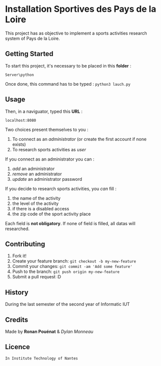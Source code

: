# Installation Sportives des Pays de la Loire
This project has as objective to implement a sports activities research system of Pays de la Loire.

## Getting Started
To start this project, it's necessary to be placed in this **folder** : 
```
Server\python
```
Once done, this command has to be typed : 
`python3 lauch.py`

## Usage
Then, in a naviguator, typed this **URL** : 
```
localhost:8080
```
Two choices present themselves to you :

1. To connect as an *administrator* (or create the first account if none exists) 
2. To research sports activities as *user*

If you connect as an administrator you can :

1. _add_ an administrator
2. *remove* an administrator
3. *update* an administrator password 

If you decide to research sports activities, you *can* fill : 

1. the name of the activity
2. the level of the activity
3. if there is a disabled access
4. the zip code of the sport activity place 

Each field is **not obligatory**. If none of field is filled, all datas will researched.

## Contributing

1. Fork it!
2. Create your feature branch: `git checkout -b my-new-feature`
3. Commit your changes: `git commit -am 'Add some feature'`
4. Push to the branch: `git push origin my-new-feature`
5. Submit a pull request :D

## History

During the last semester of the second year of Informatic IUT

## Credits

Made by **Ronan Pouénat** & *Dylan Monneau*

## Licence

	In Institute Technology of Nantes  


